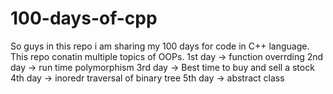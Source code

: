 # 100-days-of-cpp
So guys in this repo i am sharing my 100 days for code in C++ language.
This repo conatin multiple topics of OOPs.
1st day -> function overrding
2nd day -> run time polymorphism
3rd day -> Best time to buy and sell a stock
4th day -> inoredr traversal of binary tree
5th day -> abstract class